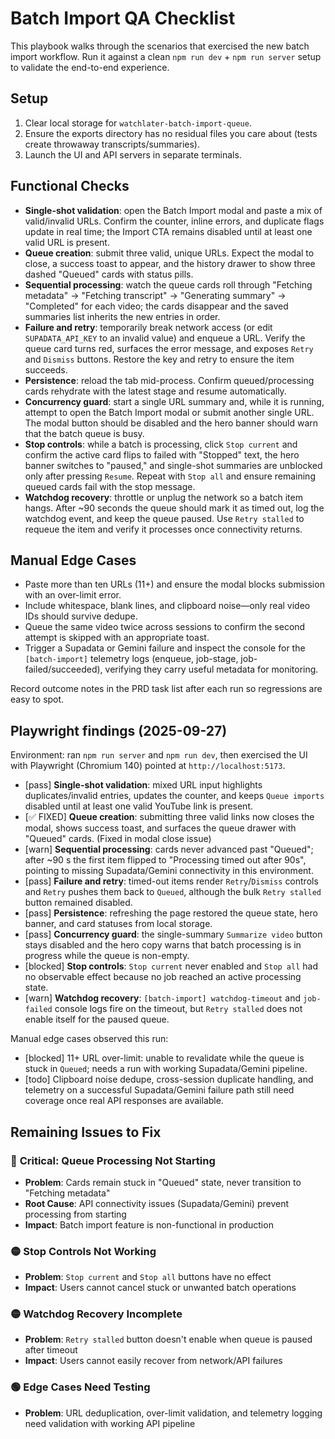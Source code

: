 # Batch Import QA Checklist

This playbook walks through the scenarios that exercised the new batch import workflow. Run it against a clean `npm run dev` + `npm run server` setup to validate the end-to-end experience.

## Setup
1. Clear local storage for `watchlater-batch-import-queue`.
2. Ensure the exports directory has no residual files you care about (tests create throwaway transcripts/summaries).
3. Launch the UI and API servers in separate terminals.

## Functional Checks
- **Single-shot validation**: open the Batch Import modal and paste a mix of valid/invalid URLs. Confirm the counter, inline errors, and duplicate flags update in real time; the Import CTA remains disabled until at least one valid URL is present.
- **Queue creation**: submit three valid, unique URLs. Expect the modal to close, a success toast to appear, and the history drawer to show three dashed "Queued" cards with status pills.
- **Sequential processing**: watch the queue cards roll through "Fetching metadata" → "Fetching transcript" → "Generating summary" → "Completed" for each video; the cards disappear and the saved summaries list inherits the new entries in order.
- **Failure and retry**: temporarily break network access (or edit `SUPADATA_API_KEY` to an invalid value) and enqueue a URL. Verify the queue card turns red, surfaces the error message, and exposes `Retry` and `Dismiss` buttons. Restore the key and retry to ensure the item succeeds.
- **Persistence**: reload the tab mid-process. Confirm queued/processing cards rehydrate with the latest stage and resume automatically.
- **Concurrency guard**: start a single URL summary and, while it is running, attempt to open the Batch Import modal or submit another single URL. The modal button should be disabled and the hero banner should warn that the batch queue is busy.
- **Stop controls**: while a batch is processing, click `Stop current` and confirm the active card flips to failed with "Stopped" text, the hero banner switches to "paused," and single-shot summaries are unblocked only after pressing `Resume`. Repeat with `Stop all` and ensure remaining queued cards fail with the stop message.
- **Watchdog recovery**: throttle or unplug the network so a batch item hangs. After ~90 seconds the queue should mark it as timed out, log the watchdog event, and keep the queue paused. Use `Retry stalled` to requeue the item and verify it processes once connectivity returns.

## Manual Edge Cases
- Paste more than ten URLs (11+) and ensure the modal blocks submission with an over-limit error.
- Include whitespace, blank lines, and clipboard noise—only real video IDs should survive dedupe.
- Queue the same video twice across sessions to confirm the second attempt is skipped with an appropriate toast.
- Trigger a Supadata or Gemini failure and inspect the console for the `[batch-import]` telemetry logs (enqueue, job-stage, job-failed/succeeded), verifying they carry useful metadata for monitoring.

Record outcome notes in the PRD task list after each run so regressions are easy to spot.

## Playwright findings (2025-09-27)

Environment: ran `npm run server` and `npm run dev`, then exercised the UI with Playwright (Chromium 140) pointed at `http://localhost:5173`.

- [pass] **Single-shot validation**: mixed URL input highlights duplicates/invalid entries, updates the counter, and keeps `Queue imports` disabled until at least one valid YouTube link is present.
- [✅ FIXED] **Queue creation**: submitting three valid links now closes the modal, shows success toast, and surfaces the queue drawer with "Queued" cards. (Fixed in modal close issue)
- [warn] **Sequential processing**: cards never advanced past "Queued"; after ~90 s the first item flipped to "Processing timed out after 90s", pointing to missing Supadata/Gemini connectivity in this environment.
- [pass] **Failure and retry**: timed-out items render `Retry`/`Dismiss` controls and `Retry` pushes them back to `Queued`, although the bulk `Retry stalled` button remained disabled.
- [pass] **Persistence**: refreshing the page restored the queue state, hero banner, and card statuses from local storage.
- [pass] **Concurrency guard**: the single-summary `Summarize video` button stays disabled and the hero copy warns that batch processing is in progress while the queue is non-empty.
- [blocked] **Stop controls**: `Stop current` never enabled and `Stop all` had no observable effect because no job reached an active processing state.
- [warn] **Watchdog recovery**: `[batch-import] watchdog-timeout` and `job-failed` console logs fire on the timeout, but `Retry stalled` does not enable itself for the paused queue.

Manual edge cases observed this run:

- [blocked] 11+ URL over-limit: unable to revalidate while the queue is stuck in `Queued`; needs a run with working Supadata/Gemini pipeline.
- [todo] Clipboard noise dedupe, cross-session duplicate handling, and telemetry on a successful Supadata/Gemini failure path still need coverage once real API responses are available.

## Remaining Issues to Fix

### 🔴 **Critical: Queue Processing Not Starting**
- **Problem**: Cards remain stuck in "Queued" state, never transition to "Fetching metadata"
- **Root Cause**: API connectivity issues (Supadata/Gemini) prevent processing from starting
- **Impact**: Batch import feature is non-functional in production

### 🟡 **Stop Controls Not Working**
- **Problem**: `Stop current` and `Stop all` buttons have no effect
- **Impact**: Users cannot cancel stuck or unwanted batch operations

### 🟡 **Watchdog Recovery Incomplete**
- **Problem**: `Retry stalled` button doesn't enable when queue is paused after timeout
- **Impact**: Users cannot easily recover from network/API failures

### 🟢 **Edge Cases Need Testing**
- **Problem**: URL deduplication, over-limit validation, and telemetry logging need validation with working API pipeline

